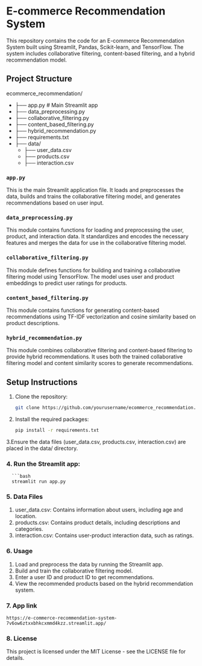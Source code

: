 # E-commerce Recommendation System

This repository contains the code for an E-commerce Recommendation System built using Streamlit, Pandas, Scikit-learn, and TensorFlow. The system includes collaborative filtering, content-based filtering, and a hybrid recommendation model.

## Project Structure

ecommerce_recommendation/
- ├── app.py     # Main Streamlit app
- ├── data_preprocessing.py 
- ├── collaborative_filtering.py 
- ├── content_based_filtering.py 
- ├── hybrid_recommendation.py 
- ├── requirements.txt 
- ├── data/
   - ├── user_data.csv 
   - ├── products.csv
   - ├── interaction.csv 

### `app.py`

This is the main Streamlit application file. It loads and preprocesses the data, builds and trains the collaborative filtering model, and generates recommendations based on user input.

### `data_preprocessing.py`

This module contains functions for loading and preprocessing the user, product, and interaction data. It standardizes and encodes the necessary features and merges the data for use in the collaborative filtering model.

### `collaborative_filtering.py`

This module defines functions for building and training a collaborative filtering model using TensorFlow. The model uses user and product embeddings to predict user ratings for products.

### `content_based_filtering.py`

This module contains functions for generating content-based recommendations using TF-IDF vectorization and cosine similarity based on product descriptions.

### `hybrid_recommendation.py`

This module combines collaborative filtering and content-based filtering to provide hybrid recommendations. It uses both the trained collaborative filtering model and content similarity scores to generate recommendations.

## Setup Instructions

1. Clone the repository:
   ```bash
   git clone https://github.com/yourusername/ecommerce_recommendation.git

2. Install the required packages:
    ```bash
    pip install -r requirements.txt

3.Ensure the data files (user_data.csv, products.csv, interaction.csv) are placed in the data/ directory.

  ### 4. Run the Streamlit app:
      ```bash
      streamlit run app.py
    
### 5. Data Files
  1. user_data.csv: Contains information about users, including age and location.
  2. products.csv: Contains product details, including descriptions and categories.
  3. interaction.csv: Contains user-product interaction data, such as ratings.

### 6. Usage
  1. Load and preprocess the data by running the Streamlit app.
  2. Build and train the collaborative filtering model.
  3. Enter a user ID and product ID to get recommendations.
  4. View the recommended products based on the hybrid recommendation system.

### 7. App link
    https://e-commerce-recommendation-system-7v6ow6ztxxbhkcxmmd4kzz.streamlit.app/

### 8.  License
  This project is licensed under the MIT License - see the LICENSE file for details.
